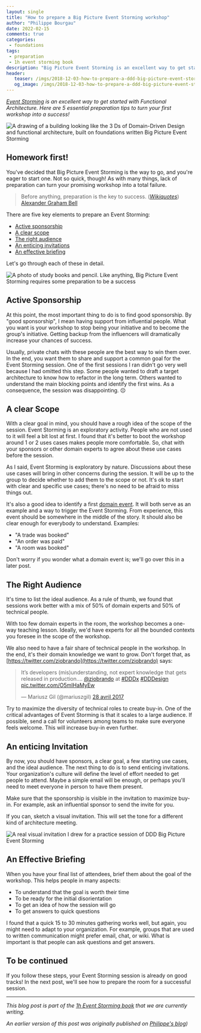 ```yaml
---
layout: single
title: "How to prepare a Big Picture Event Storming workshop"
author: "Philippe Bourgau"
date: 2022-02-15
comments: true
categories:
 - foundations
tags:
 - preparation
 - 1h event storming book
description: "Big Picture Event Storming is an excellent way to get started with Functional Architecture. The right Sponsorship, Scope, Audience, Invitation, and Briefing are the 5 essential ingredients to the preparation of a successful workshop!"
header:
   teaser: /imgs/2018-12-03-how-to-prepare-a-ddd-big-picture-event-storming-workshop/ddd-on-event-storming-teaser.jpeg
   og_image: /imgs/2018-12-03-how-to-prepare-a-ddd-big-picture-event-storming-workshop/ddd-on-event-storming-og.jpeg
---
```

_[Event Storming](https://www.eventstorming.com/) is an excellent way to get started with Functional Architecture. Here are 5 essential preparation tips to turn your first workshop into a success!_

![A drawing of a building looking like the 3 Ds of Domain-Driven Design and functional architecture, built on foundations written Big Picture Event Storming]({{site.url}}{{site.baseurl}}/imgs/2018-12-03-how-to-prepare-a-ddd-big-picture-event-storming-workshop/ddd-on-event-storming.jpeg)

## Homework first!

You've decided that Big Picture Event Storming is the way to go, and you're eager to start one. Not so quick, though! As with many things, lack of preparation can turn your promising workshop into a total failure.

> Before anything, preparation is the key to success. ([_Wikiquotes_](https://en.wikiquote.org/wiki/Alexander_Graham_Bell)) [Alexander Graham Bell](https://en.wikipedia.org/wiki/Alexander_Graham_Bell)

There are five key elements to prepare an Event Storming:

- [Active sponsorship]({{site.url}}{{site.baseurl}}/foundations/how-to-prepare-a-ddd-big-picture-event-storming-workshop/#active-sponsorship)
- [A clear scope]({{site.url}}{{site.baseurl}}/foundations/how-to-prepare-a-ddd-big-picture-event-storming-workshop/#a-clear-scope)
- [The right audience]({{site.url}}{{site.baseurl}}/foundations/how-to-prepare-a-ddd-big-picture-event-storming-workshop/#the-right-audience)
- [An enticing invitations]({{site.url}}{{site.baseurl}}/foundations/how-to-prepare-a-ddd-big-picture-event-storming-workshop/#an-enticing-invitation)
- [An effective briefing]({{site.url}}{{site.baseurl}}/foundations/how-to-prepare-a-ddd-big-picture-event-storming-workshop/#an-effective-briefing)

Let's go through each of these in detail.

![A photo of study books and pencil. Like anything, Big Picture Event Storming requires some preparation to be a success]({{site.url}}{{site.baseurl}}/imgs/2018-12-03-how-to-prepare-a-ddd-big-picture-event-storming-workshop/homework.jpg)

## Active Sponsorship

At this point, the most important thing to do is to find good sponsorship. By "good sponsorship", I mean having support from influential people. What you want is your workshop to stop being your initiative and to become the group's initiative. Getting backup from the influencers will dramatically increase your chances of success.

Usually, private chats with these people are the best way to win them over. In the end, you want them to share and support a common goal for the Event Storming session. One of the first sessions I ran didn't go very well because I had omitted this step. Some people wanted to draft a target architecture to know how to refactor in the long term. Others wanted to understand the main blocking points and identify the first wins. As a consequence, the session was disappointing. ☹

## A clear Scope

With a clear goal in mind, you should have a rough idea of the scope of the session. Event Storming is an exploratory activity. People who are not used to it will feel a bit lost at first. I found that it's better to boot the workshop around 1 or 2 uses cases makes people more comfortable. So, chat with your sponsors or other domain experts to agree about these use cases before the session.

As I said, Event Storming is exploratory by nature. Discussions about these use cases will bring in other concerns during the session. It will be up to the group to decide whether to add them to the scope or not. It's ok to start with clear and specific use cases; there's no need to be afraid to miss things out.

It's also a good idea to identify a first [domain event](https://martinfowler.com/eaaDev/DomainEvent.html). It will both serve as an example and a way to trigger the Event Storming. From experience, this event should be somewhere in the middle of the story. It should also be clear enough for everybody to understand. Examples:

* "A trade was booked"
* "An order was paid"
* "A room was booked"

Don't worry if you wonder what a domain event is; we'll go over this in a later post.

## The Right Audience

It's time to list the ideal audience. As a rule of thumb, we found that sessions work better with a mix of 50% of domain experts and 50% of technical people.

With too few domain experts in the room, the workshop becomes a one-way teaching lesson. Ideally, we'd have experts for all the bounded contexts you foresee in the scope of the workshop.

We also need to have a fair share of technical people in the workshop. In the end, it's their domain knowledge we want to grow. Don't forget that, as [https://twitter.com/ziobrando](https://twitter.com/ziobrando) says:

<blockquote class="twitter-tweet" data-lang="fr"><p lang="en" dir="ltr">It’s developers (mis)understanding, not expert knowledge that gets released in production…. <a href="https://twitter.com/ziobrando?ref_src=twsrc%5Etfw">@ziobrando</a> at <a href="https://twitter.com/hashtag/DDDx?src=hash&amp;ref_src=twsrc%5Etfw">#DDDx</a> <a href="https://twitter.com/hashtag/DDDesign?src=hash&amp;ref_src=twsrc%5Etfw">#DDDesign</a> <a href="https://t.co/O5mIHaMyEw">pic.twitter.com/O5mIHaMyEw</a></p>&mdash; Mariusz Gil (@mariuszgil) <a href="https://twitter.com/mariuszgil/status/857924761497866242?ref_src=twsrc%5Etfw">28 avril 2017</a></blockquote>
<script async src="https://platform.twitter.com/widgets.js" charset="utf-8"></script>


Try to maximize the diversity of technical roles to create buy-in. One of the critical advantages of Event Storming is that it scales to a large audience. If possible, send a call for volunteers among teams to make sure everyone feels welcome. This will increase buy-in even further.

## An enticing Invitation

By now, you should have sponsors, a clear goal, a few starting use cases, and the ideal audience. The next thing to do is to send enticing invitations. Your organization's culture will define the level of effort needed to get people to attend. Maybe a simple email will be enough, or perhaps you'll need to meet everyone in person to have them present.

Make sure that the sponsorship is visible in the invitation to maximize buy-in. For example, ask an influential sponsor to send the invite for you.

If you can, sketch a visual invitation. This will set the tone for a different kind of architecture meeting.

![A real visual invitation I drew for a practice session of DDD Big Picture Event Storming]({{site.url}}{{site.baseurl}}/imgs/2018-12-03-how-to-prepare-a-ddd-big-picture-event-storming-workshop/visual-invite.jpg)

## An Effective Briefing

When you have your final list of attendees, brief them about the goal of the workshop. This helps people in many aspects:

* To understand that the goal is worth their time
* To be ready for the initial disorientation
* To get an idea of how the session will go
* To get answers to quick questions

I found that a quick 15 to 30 minutes gathering works well, but again, you might need to adapt to your organization. For example, groups that are used to written communication might prefer email, chat, or wiki. What is important is that people can ask questions and get answers.

## To be continued

If you follow these steps, your Event Storming session is already on good tracks! In the next post, we'll see how to prepare the room for a successful session.

----
_This blog post is part of the [1h Event Storming book]({{site.url}}{{site.baseurl}}/1h-event-storming-book/) that we are currently writing._

_An earlier version of this post was originally published on [Philippe's blog](https://philippe.bourgau.net/how-to-prepare-a-ddd-big-picture-event-storming-workshop/))_

